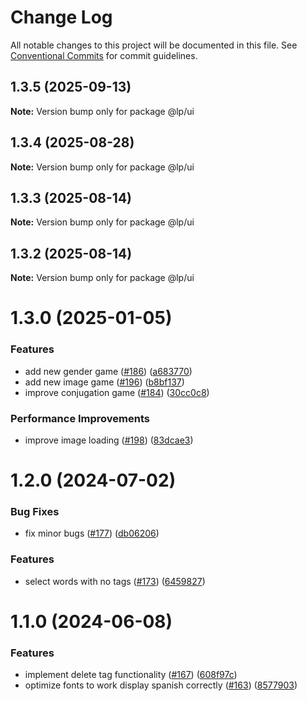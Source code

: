 # Change Log

All notable changes to this project will be documented in this file.
See [Conventional Commits](https://conventionalcommits.org) for commit guidelines.

## 1.3.5 (2025-09-13)

**Note:** Version bump only for package @lp/ui

## 1.3.4 (2025-08-28)

**Note:** Version bump only for package @lp/ui

## 1.3.3 (2025-08-14)

**Note:** Version bump only for package @lp/ui

## 1.3.2 (2025-08-14)

**Note:** Version bump only for package @lp/ui

# 1.3.0 (2025-01-05)

### Features

- add new gender game ([#186](https://github.com/marusyaganza/lp-monorepo/issues/186)) ([a683770](https://github.com/marusyaganza/lp-monorepo/commit/a6837707b03293c1d7c3520aa4ec6444e26c0d89))
- add new image game ([#196](https://github.com/marusyaganza/lp-monorepo/issues/196)) ([b8bf137](https://github.com/marusyaganza/lp-monorepo/commit/b8bf137056005faf1d37471d0c71ba1ac3887023))
- improve conjugation game ([#184](https://github.com/marusyaganza/lp-monorepo/issues/184)) ([30cc0c8](https://github.com/marusyaganza/lp-monorepo/commit/30cc0c8d0adc3b2be3f57916f1b32a17154c7e3e))

### Performance Improvements

- improve image loading ([#198](https://github.com/marusyaganza/lp-monorepo/issues/198)) ([83dcae3](https://github.com/marusyaganza/lp-monorepo/commit/83dcae3adbc51996499d47641fe44939b1c4214a))

# 1.2.0 (2024-07-02)

### Bug Fixes

- fix minor bugs ([#177](https://github.com/marusyaganza/lp-monorepo/issues/177)) ([db06206](https://github.com/marusyaganza/lp-monorepo/commit/db0620660b9672204613def0c00c6fef3b1d6817))

### Features

- select words with no tags ([#173](https://github.com/marusyaganza/lp-monorepo/issues/173)) ([6459827](https://github.com/marusyaganza/lp-monorepo/commit/64598273c12f64a068e5912285f8c504c85ceeb7))

# 1.1.0 (2024-06-08)

### Features

- implement delete tag functionality ([#167](https://github.com/marusyaganza/lp-monorepo/issues/167)) ([608f97c](https://github.com/marusyaganza/lp-monorepo/commit/608f97cefbb60c9dd6f33d6d962fe5c4332068c1))
- optimize fonts to work display spanish correctly ([#163](https://github.com/marusyaganza/lp-monorepo/issues/163)) ([8577903](https://github.com/marusyaganza/lp-monorepo/commit/85779032a72d2eda552cc6d8f86298f5e2f009f9))
